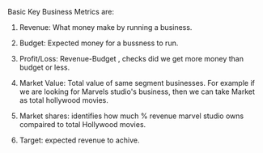 Basic Key Business Metrics are:

1. Revenue: What money make by running a business.

2. Budget: Expected money for a bussness to run.

3. Profit/Loss: Revenue-Budget , checks did we get more money than budget or less.

4. Market Value: Total value of same segment businesses. For example if we are looking for Marvels studio's business, then we can take  Market as total hollywood movies.

5. Market shares: identifies how much % revenue marvel studio owns compaired to total Hollywood movies.

6. Target: expected revenue to achive.